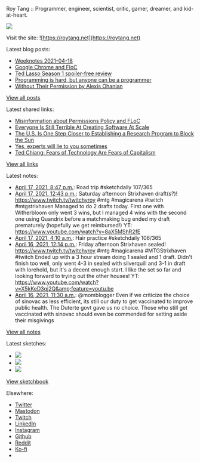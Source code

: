 Roy Tang :: Programmer, engineer, scientist, critic, gamer, dreamer, and kid-at-heart.

![](https://roytang.net/static/img/profile.jpg)

Visit the site: ![https://roytang.net](https://roytang.net)

Latest blog posts:

- [Weeknotes 2021-04-18](https://roytang.net/2021/04/weeknotes-2021-04-18/)
- [Google Chrome and FloC](https://roytang.net/2021/04/chrome-floc/)
- [Ted Lasso Season 1 spoiler-free review](https://roytang.net/2021/04/ted-lasso-s1/)
- [Programming is hard, but anyone can be a programmer](https://roytang.net/2021/04/programming-is-hard/)
- [Without Their Permission by Alexis Ohanian](https://roytang.net/2021/04/without-their-permission/)

[View all posts](https://roytang.net/blog)

Latest shared links:

- [Misinformation about Permissions Policy and FLoC](https://roytang.net/2021/04/misinformation-about-permissions-policy-and-floc/)
- [Everyone Is Still Terrible At Creating Software At Scale](https://roytang.net/2021/04/everyone-is-still-terrible-at-creating-software-at-scale/)
- [The U.S. Is One Step Closer to Establishing a Research Program to Block the Sun](https://roytang.net/2021/04/the-us-is-one-step-closer-to-establishing-a-research-program-to-block-the-sun/)
- [Yes, experts will lie to you sometimes](https://roytang.net/2021/04/yes-experts-will-lie-to-you-sometimes/)
- [Ted Chiang: Fears of Technology Are Fears of Capitalism](https://roytang.net/2021/04/ted-chiang-fears-of-technology-are-fears-of-capitalism/)

[View all links](https://roytang.net/links)

Latest notes:

- [April 17, 2021, 8:47 p.m.](https://roytang.net/2021/04/1383401796526166017/): Road trip #sketchdaily 107/365
- [April 17, 2021, 12:43 p.m.](https://roytang.net/2021/04/1383279982311399434/): Saturday afternoon Strixhaven draft(s?)! https://www.twitch.tv/twitchyroy #mtg #magicarena #twitch #mtgstrixhaven Managed to do 2 drafts today. First one with Witherbloom only went 3 wins, but I managed 4 wins with the second one using Quandrix before a matchmaking bug ended my draft prematurely (hopefully we get reimbursed!) YT: https://www.youtube.com/watch?v=8aX5MShR2fE
- [April 17, 2021, 4:10 a.m.](https://roytang.net/2021/04/1383150746334466051/): Hair practice #sketchdaily 106/365
- [April 16, 2021, 12:14 p.m.](https://roytang.net/2021/04/1382910148306427907/): Friday afternoon Strixhaven sealed! https://www.twitch.tv/twitchyroy #mtg #magicarena #MTGStrixhaven #twitch Ended up with a 3 hour stream doing 1 sealed and 1 draft. Didn&#x27;t finish too well, only went 4-3 in sealed with silverquill and 3-1 in draft with lorehold, but it&#x27;s a decent enough start. I like the set so far and looking forward to trying out the other houses! YT: https://www.youtube.com/watch?v=X5kKeD3qj2Q&amp;feature=youtu.be
- [April 16, 2021, 11:30 a.m.](https://roytang.net/2021/04/1382899175189221378/): @momblogger Even if we criticize the choice of sinovac as less efficient, its still our duty to get vaccinated to improve public health. The Duterte govt gave us no choice. Those who still get vaccinated with sinovac should even be commended for setting aside their misgivings

[View all notes](https://roytang.net/notes)

Latest sketches:


- ![](https://roytang.net/media/cache/52/be/52be1c262c6658c4f435c8b7097501af.jpg)
- ![](https://roytang.net/media/cache/a1/ed/a1ed3ee9f25d30366b5de4e796dd2d41.jpg)
- ![](https://roytang.net/media/cache/37/96/37960cea249442110cc1e3fd8cfe91d6.jpg)

[View sketchbook](https://roytang.net/albums/sketchbook)


Elsewhere:

- [Twitter](https://twitter.com/roytang)
- [Mastodon](https://mastodon.technology/@roytang)
- [Twitch](https://twitch.tv/twitchyroy)
- [LinkedIn](https://www.linkedin.com/in/roytang)
- [Instagram](https://instagram.com/roytang0400)
- [Github](https://github.com/roytang)
- [Reddit](https://reddit.com/u/hungryroy)
- [Ko-fi](https://ko-fi.com/roytang)
- [](mailto:hello@roytang.net)